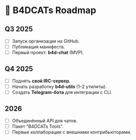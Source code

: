# 🚀 B4DCATs Roadmap

## Q3 2025
- [ ] Запуск организации на GitHub.
- [ ] Публикация манифеста.
- [ ] Первый проект: **b4d-chat** (MVP).

## Q4 2025
- [ ] Поднять **свой IRC-сервер**.
- [ ] Начать разработку **b4d-utils** (1–2 утилиты).
- [ ] Создать **Telegram-бота** для интеграции с CLI.

## 2026
- [ ] Объединённый API для чатов.
- [ ] Пакет "B4DCATs Tools".
- [ ] Первые коллаборации с внешними контрибьюторами.
